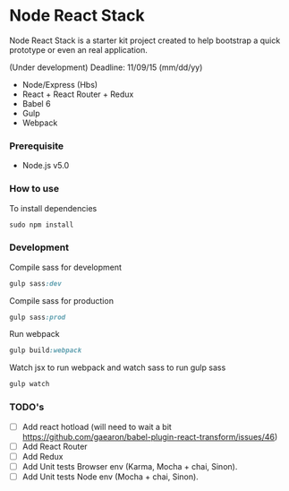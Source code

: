 Node React Stack
======================

Node React Stack is a starter kit project created to help bootstrap a quick prototype or even an real application.

(Under development) Deadline: 11/09/15 (mm/dd/yy)

- Node/Express (Hbs)
- React + React Router + Redux
- Babel 6
- Gulp
- Webpack


### Prerequisite

- Node.js v5.0

### How to use

To install dependencies

```ruby
sudo npm install
```

### Development

Compile sass for development

```ruby
gulp sass:dev
```

Compile sass for production

```ruby
gulp sass:prod
```

Run webpack

```ruby
gulp build:webpack
```

Watch jsx to run webpack and watch sass to run gulp sass

```ruby
gulp watch
```

### TODO's

- [ ] Add react hotload (will need to wait a bit https://github.com/gaearon/babel-plugin-react-transform/issues/46)
- [ ] Add React Router
- [ ] Add Redux
- [ ] Add Unit tests Browser env (Karma, Mocha + chai, Sinon).
- [ ] Add Unit tests Node env (Mocha + chai, Sinon).
